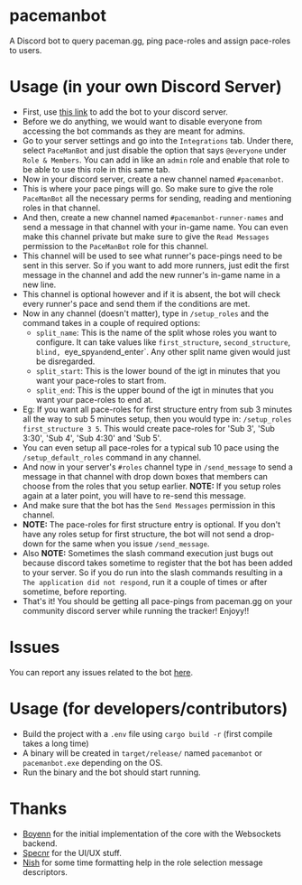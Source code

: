 # pacemanbot
A Discord bot to query paceman.gg, ping pace-roles and assign pace-roles to users.

# Usage (in your own Discord Server)
- First, use [this link](https://discord.com/api/oauth2/authorize?client_id=1136700221603192873&permissions=2416126992&scope=bot%20applications.commands) to add the bot to your discord server.
- Before we do anything, we would want to disable everyone from accessing the bot commands as they are meant for admins.
- Go to your server settings and go into the `Integrations` tab. Under there, select `PaceManBot` and just disable the option that says `@everyone` under `Role & Members`. You can add in like an `admin` role and enable that role to be able to use this role in this same tab.
- Now in your discord server, create a new channel named `#pacemanbot`.
- This is where your pace pings will go. So make sure to give the role `PaceManBot` all the necessary perms for sending, reading and mentioning roles in that channel.
- And then, create a new channel named `#pacemanbot-runner-names` and send a message in that channel with your in-game name. You can even make this channel private but make sure to give the `Read Messages` permission to the `PaceManBot` role for this channel.
- This channel will be used to see what runner's pace-pings need to be sent in this server. So if you want to add more runners, just edit the first message in the channel and add the new runner's in-game name in a new line.
- This channel is optional however and if it is absent, the bot will check every runner's pace and send them if the conditions are met.
- Now in any channel (doesn't matter), type in `/setup_roles` and the command takes in a couple of required options:
  - `split_name`: This is the name of the split whose roles you want to configure. It can take values like `first_structure`, `second_structure`, `blind, `eye_spy` and `end_enter`. Any other split name given would just be disregarded.
  - `split_start`: This is the lower bound of the igt in minutes that you want your pace-roles to start from.
  - `split_end`: This is the upper bound of the igt in minutes that you want your pace-roles to end at.
- Eg: If you want all pace-roles for first structure entry from sub 3 minutes all the way to sub 5 minutes setup, then you would type in:
`/setup_roles first_structure 3 5`. This would create pace-roles for 'Sub 3', 'Sub 3:30', 'Sub 4', 'Sub 4:30' and 'Sub 5'.
- You can even setup all pace-roles for a typical sub 10 pace using the `/setup_default_roles` command in any channel.
- And now in your server's `#roles` channel type in `/send_message` to send a message in that channel with drop down boxes that members can choose from the roles that you setup earlier. **NOTE:** If you setup roles again at a later point, you will have to re-send this message.
- And make sure that the bot has the `Send Messages` permission in this channel.
- **NOTE:** The pace-roles for first structure entry is optional. If you don't have any roles setup for first structure, the bot will not send a drop-down for the same when you issue `/send_message`.
- Also **NOTE:** Sometimes the slash command execution just bugs out because discord takes sometime to register that the bot has been added to your server. So if you do run into the slash commands resulting in a `The application did not respond`, run it a couple of times or after sometime, before reporting.
- That's it! You should be getting all pace-pings from paceman.gg on your community discord server while running the tracker! Enjoyy!!

# Issues
You can report any issues related to the bot [here](https://github.com/paceman-mcsr/pacemnabot/issues).

# Usage (for developers/contributors)
- Build the project with a `.env` file using `cargo build -r` (first compile takes a long time)
- A binary will be created in `target/release/` named `pacemanbot` or `pacemanbot.exe` depending on the OS.
- Run the binary and the bot should start running.

# Thanks
- [Boyenn](https://github.com/dev-boyenn) for the initial implementation of the core with the Websockets backend.
- [Specnr](https://github.com/specnr) for the UI/UX stuff.
- [Nish](https://github.com/ohnishant) for some time formatting help in the role selection message descriptors.
